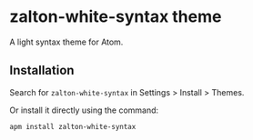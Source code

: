 # zalton-white-syntax theme

A light syntax theme for Atom.

## Installation

Search for `zalton-white-syntax` in Settings > Install > Themes.

Or install it directly using the command:

```shell
apm install zalton-white-syntax
```
